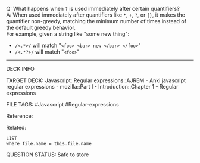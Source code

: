 Q: What happens when `?` is used immediately after certain quantifiers?  
A: When used immediately after quantifiers like `*`, `+`, `?`, or `{}`, it makes the quantifier non-greedy, matching the minimum number of times instead of the default greedy behavior.  
For example, given a string like "some <foo> <bar> new </bar> </foo> thing":
-   `/<.*>/` will match "`<foo> <bar> new </bar> </foo>`"
-   `/<.*?>/` will match "`<foo>`"
<!--ID: 1693833350591-->

---

DECK INFO

TARGET DECK: Javascript::Regular expressions::AJREM - Anki javascript regular expressions - mozilla::Part I - Introduction::Chapter 1 - Regular expressions

FILE TAGS: #Javascript #Regular-expressions

Reference:

Related:

```dataview
LIST
where file.name = this.file.name
```



QUESTION STATUS: Safe to store